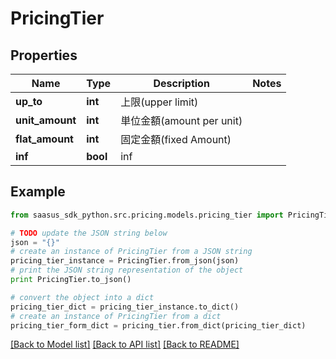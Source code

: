 # PricingTier


## Properties
Name | Type | Description | Notes
------------ | ------------- | ------------- | -------------
**up_to** | **int** | 上限(upper limit) | 
**unit_amount** | **int** | 単位金額(amount per unit) | 
**flat_amount** | **int** | 固定金額(fixed Amount) | 
**inf** | **bool** | inf | 

## Example

```python
from saasus_sdk_python.src.pricing.models.pricing_tier import PricingTier

# TODO update the JSON string below
json = "{}"
# create an instance of PricingTier from a JSON string
pricing_tier_instance = PricingTier.from_json(json)
# print the JSON string representation of the object
print PricingTier.to_json()

# convert the object into a dict
pricing_tier_dict = pricing_tier_instance.to_dict()
# create an instance of PricingTier from a dict
pricing_tier_form_dict = pricing_tier.from_dict(pricing_tier_dict)
```
[[Back to Model list]](../README.md#documentation-for-models) [[Back to API list]](../README.md#documentation-for-api-endpoints) [[Back to README]](../README.md)


